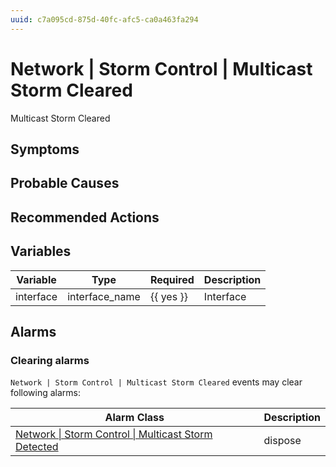 ```yaml
---
uuid: c7a095cd-875d-40fc-afc5-ca0a463fa294
---
```

# Network | Storm Control | Multicast Storm Cleared

Multicast Storm Cleared

## Symptoms

## Probable Causes

## Recommended Actions

## Variables

| Variable  | Type           | Required  | Description |
| --------- | -------------- | --------- | ----------- |
| interface | interface_name | {{ yes }} | Interface   |

## Alarms

### Clearing alarms

`Network | Storm Control | Multicast Storm Cleared` events may clear following alarms:

| Alarm Class                                                                                                                                | Description |
| ------------------------------------------------------------------------------------------------------------------------------------------ | ----------- |
| [Network \| Storm Control \| Multicast Storm Detected](../../../alarm-classes-reference/network/storm-control/multicast-storm-detected.md) | dispose     |
